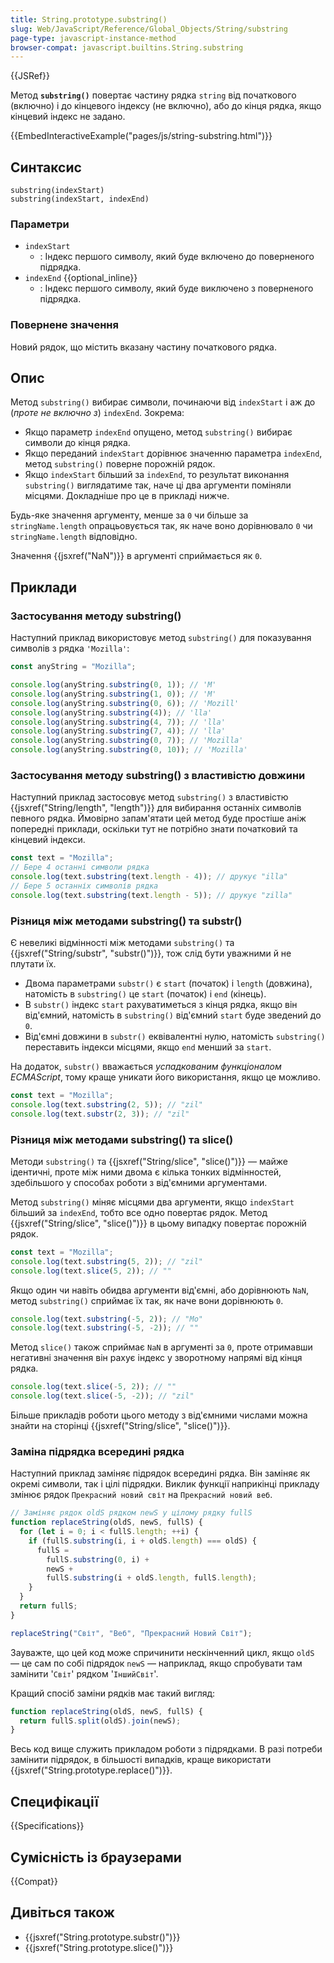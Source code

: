```yaml
---
title: String.prototype.substring()
slug: Web/JavaScript/Reference/Global_Objects/String/substring
page-type: javascript-instance-method
browser-compat: javascript.builtins.String.substring
---
```


{{JSRef}}

Метод **`substring()`** повертає частину рядка `string` від початкового (включно) і до кінцевого індексу (не включно), або до кінця рядка, якщо кінцевий індекс не задано.

{{EmbedInteractiveExample("pages/js/string-substring.html")}}

## Синтаксис

```js-nolint
substring(indexStart)
substring(indexStart, indexEnd)
```

### Параметри

- `indexStart`
  - : Індекс першого символу, який буде включено до поверненого підрядка.
- `indexEnd` {{optional_inline}}
  - : Індекс першого символу, який буде виключено з поверненого підрядка.

### Повернене значення

Новий рядок, що містить вказану частину початкового рядка.

## Опис

Метод `substring()` вибирає символи, починаючи від `indexStart` і аж до (_проте не включно з_) `indexEnd`. Зокрема:

- Якщо параметр `indexEnd` опущено, метод `substring()` вибирає символи до кінця рядка.
- Якщо переданий `indexStart` дорівнює значенню параметра `indexEnd`, метод `substring()` поверне порожній рядок.
- Якщо `indexStart` більший за `indexEnd`, то результат виконання `substring()` виглядатиме так, наче ці два аргументи поміняли місцями. Докладніше про це в прикладі нижче.

Будь-яке значення аргументу, менше за `0` чи більше за `stringName.length` опрацьовується так, як наче воно дорівнювало `0` чи `stringName.length` відповідно.

Значення {{jsxref("NaN")}} в аргументі сприймається як `0`.

## Приклади

### Застосування методу substring()

Наступний приклад використовує метод `substring()` для показування символів з рядка `'Mozilla'`:

```js
const anyString = "Mozilla";

console.log(anyString.substring(0, 1)); // 'M'
console.log(anyString.substring(1, 0)); // 'M'
console.log(anyString.substring(0, 6)); // 'Mozill'
console.log(anyString.substring(4)); // 'lla'
console.log(anyString.substring(4, 7)); // 'lla'
console.log(anyString.substring(7, 4)); // 'lla'
console.log(anyString.substring(0, 7)); // 'Mozilla'
console.log(anyString.substring(0, 10)); // 'Mozilla'
```

### Застосування методу substring() з властивістю довжини

Наступний приклад застосовує метод `substring()` з властивістю {{jsxref("String/length", "length")}} для вибирання останніх символів певного рядка. Ймовірно запам'ятати цей метод буде простіше аніж попередні приклади, оскільки тут не потрібно знати початковий та кінцевий індекси.

```js
const text = "Mozilla";
// Бере 4 останні символи рядка
console.log(text.substring(text.length - 4)); // друкує "illa"
// Бере 5 останніх символів рядка
console.log(text.substring(text.length - 5)); // друкує "zilla"
```

### Різниця між методами substring() та substr()

Є невеликі відмінності між методами `substring()` та {{jsxref("String/substr", "substr()")}}, тож слід бути уважними й не плутати їх.

- Двома параметрами `substr()` є `start` (початок) і `length` (довжина), натомість в `substring()` це `start` (початок) і `end` (кінець).
- В `substr()` індекс `start` рахуватиметься з кінця рядка, якщо він від'ємний, натомість в `substring()` від'ємний `start` буде зведений до `0`.
- Від'ємні довжини в `substr()` еквівалентні нулю, натомість `substring()` переставить індекси місцями, якщо `end` менший за `start`.

На додаток, `substr()` вважається _успадкованим функціоналом ECMAScript_, тому краще уникати його використання, якщо це можливо.

```js
const text = "Mozilla";
console.log(text.substring(2, 5)); // "zil"
console.log(text.substr(2, 3)); // "zil"
```

### Різниця між методами substring() та slice()

Методи `substring()` та {{jsxref("String/slice", "slice()")}} — майже ідентичні, проте між ними двома є кілька тонких відмінностей, здебільшого у способах роботи з від'ємними аргументами.

Метод `substring()` міняє місцями два аргументи, якщо `indexStart` більший за `indexEnd`, тобто все одно повертає рядок. Метод {{jsxref("String/slice", "slice()")}} в цьому випадку повертає порожній рядок.

```js
const text = "Mozilla";
console.log(text.substring(5, 2)); // "zil"
console.log(text.slice(5, 2)); // ""
```

Якщо один чи навіть обидва аргументи від'ємні, або дорівнюють `NaN`, метод `substring()` сприймає їх так, як наче вони дорівнюють `0`.

```js
console.log(text.substring(-5, 2)); // "Mo"
console.log(text.substring(-5, -2)); // ""
```

Метод `slice()` також сприймає `NaN` в аргументі за `0`, проте отримавши негативні значення він рахує індекс у зворотному напрямі від кінця рядка.

```js
console.log(text.slice(-5, 2)); // ""
console.log(text.slice(-5, -2)); // "zil"
```

Більше прикладів роботи цього методу з від'ємними числами можна знайти на сторінці {{jsxref("String/slice", "slice()")}}.

### Заміна підрядка всередині рядка

Наступний приклад заміняє підрядок всередині рядка. Він заміняє як окремі символи, так і цілі підрядки. Виклик функції наприкінці прикладу змінює рядок `Прекрасний новий світ` на `Прекрасний новий веб`.

```js
// Заміняє рядок oldS рядком newS у цілому рядку fullS
function replaceString(oldS, newS, fullS) {
  for (let i = 0; i < fullS.length; ++i) {
    if (fullS.substring(i, i + oldS.length) === oldS) {
      fullS =
        fullS.substring(0, i) +
        newS +
        fullS.substring(i + oldS.length, fullS.length);
    }
  }
  return fullS;
}

replaceString("Світ", "Веб", "Прекрасний Новий Світ");
```

Зауважте, що цей код може спричинити нескінченний цикл, якщо `oldS` — це сам по собі підрядок `newS` — наприклад, якщо спробувати там замінити '`Світ`' рядком '`ІншийСвіт`'.

Кращий спосіб заміни рядків має такий вигляд:

```js
function replaceString(oldS, newS, fullS) {
  return fullS.split(oldS).join(newS);
}
```

Весь код вище служить прикладом роботи з підрядками. В разі потреби замінити підрядок, в більшості випадків, краще використати {{jsxref("String.prototype.replace()")}}.

## Специфікації

{{Specifications}}

## Сумісність із браузерами

{{Compat}}

## Дивіться також

- {{jsxref("String.prototype.substr()")}}
- {{jsxref("String.prototype.slice()")}}
